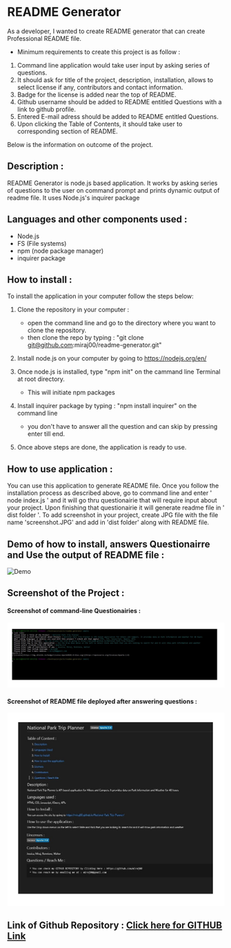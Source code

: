 # README Generator

As a developer, I wanted to create README generator that can create Professional README file.

* Minimum requirements to create this project is as follow  : 

1. Command line application would take user input by asking series of questions.
1. It should ask for title of the project, description, installation, allows to select license if any, contributors and contact information. 
1. Badge for the license is added near the top of README. 
1. Github username should be added to README entitled Questions with a link to github profile. 
1. Entered E-mail adress should be added to README entitled Questions. 
1. Upon clicking the Table of Contents, it should take user to corresponding section of README. 

Below is the information on outcome of the project.

## Description :
README Generator is node.js based application. It works by asking series of questions to the user on command prompt and prints dynamic output of readme file. It uses Node.js's inquirer package  
 
## Languages and other components used : 
   * Node.js 
   * FS (File systems) 
   * npm (node package manager) 
   * inquirer package
  
## How to install : 
 
 To install the application in your computer follow the steps below: 
 
 1. Clone the repository in your computer :
    - open the command line and go to the directory where you want to clone the repository.
    - then clone the repo by typing : "git clone git@github.com:miraj00/readme-generator.git"

 2. Install node.js on your computer by going to https://nodejs.org/en/  

 3. Once node.js is installed, type "npm init" on the cammand line Terminal at root directory.
    - This will initiate npm packages

 4. Install inquirer package by typing : "npm install inquirer" on the command line
    - you don't have to answer all the question and can skip by pressing enter till end.
    
 5. Once above steps are done, the application is ready to use.

## How to use application : 
You can use this application to generate README file. Once you follow the installation process as described above, go to command line and enter ' node index.js ' and it will go thru questionairie that will require input about your project. Upon finishing that questionairie it will generate readme file in ' dist folder '. To add screenshot in your project, create JPG file with the file name 'screenshot.JPG' and add in 'dist folder' along with README file. 
  

## Demo of how to install, answers Questionairre and Use the output of README file :
![Demo](Demo.gif)


## Screenshot of the Project :

#### Screenshot of command-line Questionairies :

 ![Screenshot](./assets/images/command-line-questions.JPG)

#### Screenshot of README file deployed after answering questions :

 ![Screenshot](./assets/images/screenshot.JPG)

  
## Link of Github Repository : [ Click here for GITHUB Link ](https://github.com/miraj00/readme-generator)  
  

  
  
